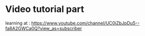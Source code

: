 # Video tutorial part
learning at : https://www.youtube.com/channel/UC0iZbJpDu5--fa8A2GWCa0Q?view_as=subscriber

